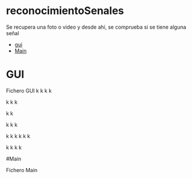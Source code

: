# reconocimientoSenales

Se recupera una foto o video y desde ahí, se comprueba si se tiene alguna señal

- [gui](#gui)
- [Main](#main)


# GUI

Fichero GUI
k
k
k
k

k
k
k

k
k

k
k
k

k
k
k
k
k
k

k
k
k
k



#Main

Fichero Main
